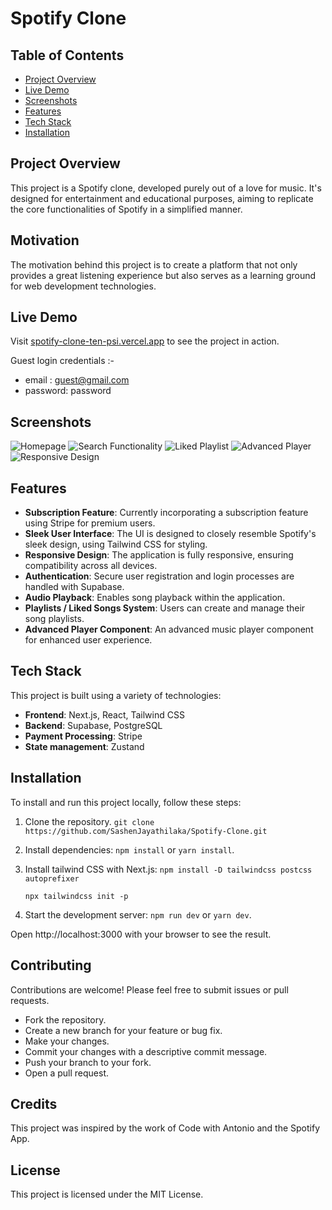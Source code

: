 # Spotify Clone

## Table of Contents

- [Project Overview](#project-overview)
- [Live Demo](#live-demo)
- [Screenshots](#screenshots)
- [Features](#features)
- [Tech Stack](#tech-stack)
- [Installation](#installation)

## Project Overview

This project is a Spotify clone, developed purely out of a love for music. It's designed for entertainment and educational purposes, aiming to replicate the core functionalities of Spotify in a simplified manner.

## Motivation

The motivation behind this project is to create a platform that not only provides a great listening experience but also serves as a learning ground for web development technologies.

## Live Demo

Visit [spotify-clone-ten-psi.vercel.app](https://spotify-clone-ten-psi.vercel.app) to see the project in action.

Guest login credentials :-

- email : guest@gmail.com
- password: password

## Screenshots

![Homepage](https://via.placeholder.com/150)
![Search Functionality](https://via.placeholder.com/150)
![Liked Playlist](https://via.placeholder.com/150)
![Advanced Player](https://via.placeholder.com/150)
![Responsive Design](https://via.placeholder.com/150)

## Features

- **Subscription Feature**: Currently incorporating a subscription feature using Stripe for premium users.
- **Sleek User Interface**: The UI is designed to closely resemble Spotify's sleek design, using Tailwind CSS for styling.
- **Responsive Design**: The application is fully responsive, ensuring compatibility across all devices.
- **Authentication**: Secure user registration and login processes are handled with Supabase.
- **Audio Playback**: Enables song playback within the application.
- **Playlists / Liked Songs System**: Users can create and manage their song playlists.
- **Advanced Player Component**: An advanced music player component for enhanced user experience.

## Tech Stack

This project is built using a variety of technologies:

- **Frontend**: Next.js, React, Tailwind CSS
- **Backend**: Supabase, PostgreSQL
- **Payment Processing**: Stripe
- **State management**: Zustand

## Installation

To install and run this project locally, follow these steps:

1. Clone the repository.
   `git clone https://github.com/SashenJayathilaka/Spotify-Clone.git`
2. Install dependencies: `npm install` or `yarn install`.
3. Install tailwind CSS with Next.js: `npm install -D tailwindcss postcss autoprefixer`

   `npx tailwindcss init -p`

4. Start the development server: `npm run dev` or `yarn dev`.

Open http://localhost:3000 with your browser to see the result.

## Contributing

Contributions are welcome! Please feel free to submit issues or pull requests.

- Fork the repository.
- Create a new branch for your feature or bug fix.
- Make your changes.
- Commit your changes with a descriptive commit message.
- Push your branch to your fork.
- Open a pull request.

## Credits

This project was inspired by the work of Code with Antonio and the Spotify App.

## License

This project is licensed under the MIT License.
